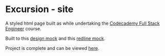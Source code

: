 # Excursion - site
A styled html page built as while undertaking the [Codecademy Full Stack Engineer](https://www.codecademy.com/learn/paths/full-stack-engineer-career-path) course. 

Built to this [design mock](https://content.codecademy.com/programs/freelance-one/excursion/mocks/excursion.png) and this [redline mock](https://content.codecademy.com/programs/freelance-one/excursion/mocks/excursion_redline.png). 

Project is complete and can be viewed [here](https://cestephens.github.io/excursion/).
